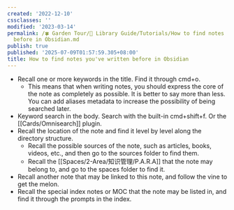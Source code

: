 ```yaml
---
created: '2022-12-10'
cssclasses: ''
modified: '2023-03-14'
permalink: /🍀 Garden Tour/🧰 Library Guide/Tutorials/How to find notes you've written
  before in Obsidian.md
publish: true
published: '2025-07-09T01:57:59.305+08:00'
title: How to find notes you've written before in Obsidian
---
```

- Recall one or more keywords in the title. Find it through cmd+o.
	- This means that when writing notes, you should express the core of the note as completely as possible. It is better to say more than less. You can add aliases metadata to increase the possibility of being searched later.
- Keyword search in the body. Search with the built-in cmd+shift+f. Or the [[Cards/Omnisearch]] plugin.
- Recall the location of the note and find it level by level along the directory structure.
	- Recall the possible sources of the note, such as articles, books, videos, etc., and then go to the sources folder to find them.
	- Recall the [[Spaces/2-Area/知识管理/P.A.R.A]] that the note may belong to, and go to the spaces folder to find it.
- Recall another note that may be linked to this note, and follow the vine to get the melon.
- Recall the special index notes or MOC that the note may be listed in, and find it through the prompts in the index. 